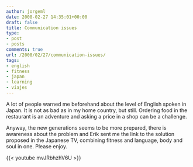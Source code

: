 ```yaml
---
author: jorgeml
date: 2008-02-27 14:35:01+00:00
draft: false
title: Communication issues
type: 
- post
- posts
comments: true
url: /2008/02/27/communication-issues/
tags:
- english
- fitness
- japan
- learning
- viajes
---
```


A lot of people warned me beforehand about the level of English spoken in Japan. It is not as bad as in my home country, but still. Ordering food in the restaurant is an adventure and asking a price in a shop can be a challenge.

Anyway, the new generations seems to be more prepared, there is awareness about the problem and Erik sent me the link to the solution proposed in the Japanese TV, combining fitness and language, body and soul in one. Please enjoy.

{{< youtube mvJRbhzhV6U >}}
